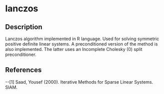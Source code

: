 # lanczos

## Description

Lanczos algorithm implemented in R language. 
Used for solving symmetric positive definite linear systems.
A preconditioned version of the method is also implemented.
The latter uses an Incomplete Cholesky (0) split preconditioner.

## References

--<a id="1">[1]</a>
Saad, Yousef (2000). Iterative Methods for Sparse Linear Systems. SIAM.
